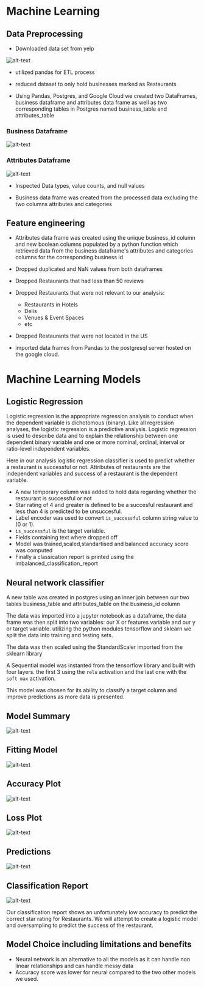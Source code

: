 # Machine Learning
 
## Data Preprocessing
- Downloaded data set from yelp
 
![alt-text](https://github.com/abtieku/group4-project/blob/main/Resources/raw_json.png?raw=True)
 
- utilized pandas for ETL process
 
- reduced dataset to only hold businesses marked as Restaurants
 
- Using Pandas, Postgres, and Google Cloud we created two DataFrames, business dataframe and attributes data frame
as well as two corresponding tables in Postgres named business_table and attributes_table
 
### Business Dataframe
![alt-text](https://github.com/abtieku/group4-project/blob/main/Resources/business_df.png?raw=True)
 
### Attributes Dataframe
![alt-text](https://github.com/abtieku/group4-project/blob/main/Resources/attributes_df.png?raw=True)
 
- Inspected Data types, value counts, and null values
 
- Business data frame was created from the processed data excluding the two columns attributes and categories
 
## Feature engineering
- Attributes data frame was created using the unique business_id column and new boolean columns populated by a python function which retrieved data from the business dataframe's attributes and categories columns for the corresponding business id
 
- Dropped duplicated and NaN values from both dataframes
 
- Dropped Restaurants that had less than 50 reviews
 
- Dropped Restaurants that were not relevant to our analysis:
  
   - Restaurants in Hotels
   - Delis
   - Venues & Event Spaces
   - etc
 
- Dropped Restaurants that were not located in the US
 
- imported data frames from Pandas to the postgresql server hosted on the google cloud.
 
# Machine Learning Models

## Logistic Regression

 Logistic regression is the appropriate regression analysis to conduct when the dependent variable is dichotomous (binary). Like all regression analyses, the logistic regression is a predictive analysis. Logistic regression is used to describe data and to explain the relationship between one dependent binary variable and one or more nominal, ordinal, interval or ratio-level independent variables.
 
 Here in our analysis logistic regression classifier is used to predict whether a restaurant is successful or not. Attributes of restaurants are the independent variables and success of a restaurant is the dependent variable.
- A new temporary column was added to hold data regarding whether the restaurant is successful or not
- Star rating of 4 and greater is defined to be a succesful restaurant and less than 4 is predicted to be unsuccesful.
- Label encoder was used to convert ```is_successful``` column string value to (0 or 1).
- ```is_successful``` is the target variable.
- Fields containing text where dropped off
- Model was trained,scaled,standartised and balanced accuracy score was computed
- Finally a classication report is printed using the imbalanced_classification_report

 
## Neural network classifier
 
A new table was created in postgres using an inner join between our two tables business_table and attributes_table on the business_id column
 
The data was imported into a jupyter notebook as a dataframe, the data frame was then split into two variables: our X or features variable and our y or target variable.
utilizing the python modules tensorflow and sklearn we split the data into training and testing sets.
 
The data was then scaled using the StandardScaler imported from the sklearn library
 
A Sequential model was instanted from the tensorflow library
and built with four layers. the first 3 using the `relu` activation and the last one with the `soft max` activation.
 
This model was chosen for its ability to classify a target column and improve predictions as more data is presented.
 
## Model Summary
![alt-text](https://github.com/abtieku/group4-project/blob/main/Resources/model_summary.png?raw=True)
 
## Fitting Model
![alt-text](https://github.com/abtieku/group4-project/blob/main/Resources/100_epochs.png?raw=True)
 
## Accuracy Plot
![alt-text](https://github.com/abtieku/group4-project/blob/main/Resources/model_accuracy.png?raw=True)
 
## Loss Plot
![alt-text](https://github.com/abtieku/group4-project/blob/main/Resources/model_loss.png?raw=True)
 
## Predictions
![alt-text](https://github.com/abtieku/group4-project/blob/main/Resources/model_predictions.png?raw=True)
 
## Classification Report
![alt-text](https://github.com/abtieku/group4-project/blob/main/Resources/model_classification_report.png?raw=True)
 
Our classification report shows an unfortunately low accuracy to predict the correct star rating for Restaurants. We will attempt to create a logistic model and oversampling to predict the success of the restaurant.
 
## Model Choice including limitations and benefits
- Neural network is an alternative to all the models as it can handle non linear relationships and can handle messy data
- Accuracy score was lower for neural compared to the two other models we used.
 

